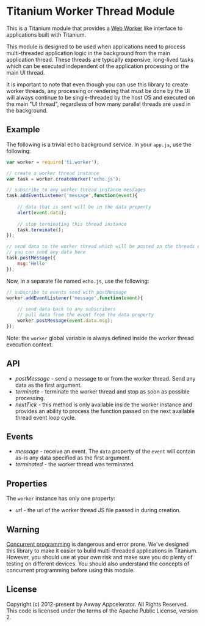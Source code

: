 # Titanium Worker Thread Module

This is a Titanium module that provides a [Web Worker](http://www.whatwg.org/specs/web-apps/current-work) like interface to applications built with Titanium.

This module is designed to be used when applications need to process multi-threaded application logic in the background from the main application thread.  These
threads are typically expensive, long-lived tasks which can be executed independent of the application processing or the main UI thread.

It is important to note that even though you can use this library to create worker threads, any processing or rendering that must be done by the UI will always continue
to be single-threaded by the host OS and executed on the main "UI thread", regardless of how many parallel threads are used in the background.

## Example

The following is a trivial echo background service.  In your `app.js`, use the following:

```js
var worker = require('ti.worker');

// create a worker thread instance
var task = worker.createWorker('echo.js');

// subscribe to any worker thread instance messages
task.addEventListener('message',function(event){
	
	// data that is sent will be in the data property
	alert(event.data);
	
	// stop terminating this thread instance
	task.terminate();
});

// send data to the worker thread which will be posted on the threads event queue
// you can send any data here
task.postMessage({
	msg:'Hello'
});
```

Now, in a separate file named `echo.js`, use the following:

```js
// subscribe to events send with postMessage
worker.addEventListener('message',function(event){
	
	// send data back to any subscribers
	// pull data from the event from the data property
	worker.postMessage(event.data.msg);
});
```
Note: the `worker` global variable is always defined inside the worker thread execution context.

## API

- *postMessage* - send a message to or from the worker thread.  Send any data as the first argument.
- *terminate* - terminate the worker thread and stop as soon as possible processing.
- *nextTick* - this method is only available inside the worker instance and provides an ability to process the function passed on the next available thread event loop cycle.

## Events

- *message* - receive an event. The `data` property of the `event` will contain as-is any data specified as the first argument.
- *terminated* - the worker thread was terminated.

## Properties

The `worker` instance has only one property:

- *url* - the url of the worker thread JS file passed in during creation.

## Warning

[Concurrent programming](http://en.wikipedia.org/wiki/Concurrent_computing) is dangerous and error prone.  We've designed this library to make it easier to build 
multi-threaded applications in Titanium.  However, you should use at your own risk and make sure you do plenty of testing on different devices. You should also understand
the concepts of concurrent programming before using this module.
	
## License
Copyright (c) 2012-present by Axway Appcelerator. All Rights Reserved.
This code is licensed under the terms of the Apache Public License, version 2.

